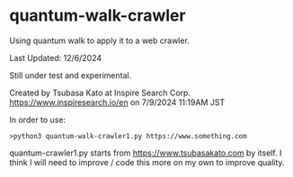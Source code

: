 # quantum-walk-crawler
Using quantum walk to apply it to a web crawler.

Last Updated: 12/6/2024

Still under test and experimental.

Created by Tsubasa Kato at Inspire Search Corp. https://www.inspiresearch.io/en on 7/9/2024 11:19AM JST

In order to use: 
```
>python3 quantum-walk-crawler1.py https://www.something.com
```

quantum-crawler1.py starts from https://www.tsubasakato.com by itself. I think I will need to improve / code this more on my own to improve quality.
